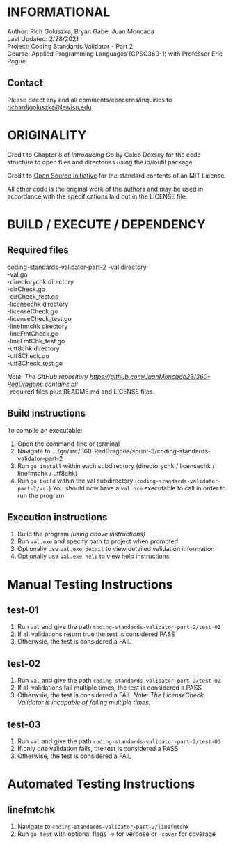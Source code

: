 INFORMATIONAL
=============
Author: Rich Goluszka, Bryan Gabe, Juan Moncada  
Last Updated: 2/28/2021  
Project: Coding Standards Validator - Part 2  
Course: Applied Programming Languages (CPSC360-1) with Professor Eric Pogue  

Contact
-------
Please direct any and all comments/concerns/inquiries to richardjgoluszka@lewisu.edu

ORIGINALITY
===========
Credit to Chapter 8 of _Introducing Go_ by Caleb Doxsey for the code structure to open files 
	and directories using the io/ioutil package.

Credit to [Open Source Initiative](opensource.org/licenses/MIT) for the standard contents of an 
	MIT License.

All other code is the original work of the authors and may be used in accordance with the 
	specifications laid out in the LICENSE file.

BUILD / EXECUTE / DEPENDENCY
============================
Required files
--------------
coding-standards-validator-part-2
	-val directory  
		-val.go  
	-directorychk directory  
		-dirCheck.go  
		-dirCheck_test.go  
	-licensechk directory  
		-licenseCheck.go  
		-licenseCheck_test.go    
	-linefmtchk directory  
		-lineFmtCheck.go  
		-lineFmtChk_test.go   
	-utf8chk directory  
		-utf8Check.go  
		-utf8Check_test.go

_Note: The GitHub repository https://github.com/JuanMoncada23/360-RedDragons contains all_  
_required files plus README.md and LICENSE files.

Build instructions
------------------
To compile an executable:
1. Open the command-line or terminal
2. Navigate to .../go/src/360-RedDragons/sprint-3/coding-standards-validator-part-2
3. Run `go install` within each subdirectory (directorychk / licensechk / linefmtchk / utf8chk)
4. Run `go build` within the val subdirectory (`coding-standards-validator-part-2/val`)
You should now have a `val.exe` executable to call in order to run the program

Execution instructions
----------------------
1. Build the program _(using above instructions)_
2. Run `val.exe` and specify path to project when prompted
3. Optionally use `val.exe detail` to view detailed validation information
4. Optionally use `val.exe help` to view help instructions


Manual Testing Instructions
========================

test-01
-------
1. Run `val` and give the path `coding-standards-validator-part-2/test-02`
2. If all validations return true the test is considered PASS
3. Otherwsie, the test is considered a FAIL

test-02
-------
1. Run `val` and give the path `coding-standards-validator-part-2/test-02`
2. If all validations fail multiple times, the test is considered a PASS
3. Otherwsie, the test is considered a FAIL
_Note: The LicenseCheck Validator is incapable of failing multiple times._

test-03
-------
1. Run `val` and give the path `coding-standards-validator-part-2/test-03`
2. If only one validation fails, the test is considered a PASS
3. Otherwise, the test is considered a FAIL

Automated Testing Instructions
==============================

linefmtchk
----------
1. Navigate to `coding-standards-validator-part-2/linefmtchk`
2. Run `go test` with optional flags `-v` for verbose or `-cover` for coverage
